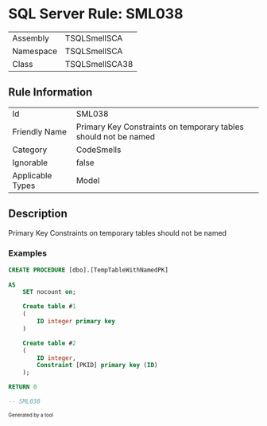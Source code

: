 # SQL Server Rule: SML038
  
|    |    |
|----|----|
| Assembly | TSQLSmellSCA |
| Namespace | TSQLSmellSCA |
| Class | TSQLSmellSCA38 |
  
## Rule Information
  
|    |    |
|----|----|
| Id | SML038 |
| Friendly Name | Primary Key Constraints on temporary tables should not be named |
| Category | CodeSmells |
| Ignorable | false |
| Applicable Types | Model  |
  
## Description
  
Primary Key Constraints on temporary tables should not be named
  
### Examples
  
```sql
CREATE PROCEDURE [dbo].[TempTableWithNamedPK]
	
AS
	SET nocount on;

	Create table #1
	(
		ID integer primary key
	)

	Create table #2
	(
		ID integer,
		Constraint [PKID] primary key (ID)
	);

RETURN 0

-- SML038
```
  
<sub><sup>Generated by a tool</sup></sub>
